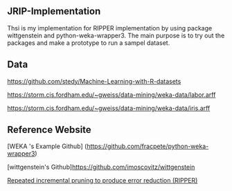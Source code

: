 ## JRIP-Implementation 
Thsi is my  implementation for RIPPER implementation by using package wittgenstein and python-weka-wrapper3. The main purpose is to try out the packages and make a prototype to run a sampel dataset. 

## Data 
https://github.com/stedy/Machine-Learning-with-R-datasets

https://storm.cis.fordham.edu/~gweiss/data-mining/weka-data/labor.arff

https://storm.cis.fordham.edu/~gweiss/data-mining/weka-data/iris.arff

## Reference Website
[WEKA 's Example Github] (https://github.com/fracpete/python-weka-wrapper3)

[wittgenstein's Github]https://github.com/imoscovitz/wittgenstein

[Repeated incremental pruning to produce error reduction (RIPPER)](https://en.wikipedia.org/wiki/Repeated_incremental_pruning_to_produce_error_reduction_(RIPPER))



